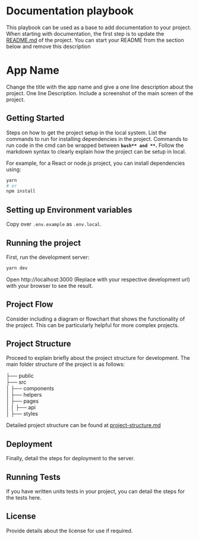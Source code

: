 # Documentation playbook

This playbook can be used as a base to add documentation to your project. When starting with documentation, the first step is to update the [README.md](README.md) of the project. You can start your README from the section below and remove this description

# App Name

Change the title with the app name and give a one line description about the project. One line Description. Include a screenshot of the main screen of the project.

## Getting Started

Steps on how to get the project setup in the local system. List the commands to run for installing dependencies in the project. Commands to run code in the cmd can be wrapped between **```bash** and **```.** Follow the markdown syntax to clearly explain how the project can be setup in local.

For example, for a React or node.js project, you can install dependencies using:
```bash
yarn
# or
npm install
```

## Setting up Environment variables

Copy over `.env.example` as `.env.local`.

## Running the project

First, run the development server:

```bash
yarn dev
```

Open http://localhost:3000 (Replace with your respective development url) with your browser to see the result.

## Project Flow

Consider including a diagram or flowchart that shows the functionality of the project. This can be particularly helpful for more complex projects.

## Project Structure

Proceed to explain briefly about the project structure for development. The main folder structure of the project is as follows:

├── public  
├── src  
│ ├── components  
│ ├── helpers  
│ ├── pages  
│ │ ├── api  
│ ├── styles  

Detailed project structure can be found at [project-structure.md](project-structure.md)

## Deployment

Finally, detail the steps for deployment to the server.

## Running Tests

If you have written units tests in your project, you can detail the steps for the tests here.

## License

Provide details about the license for use if required.
